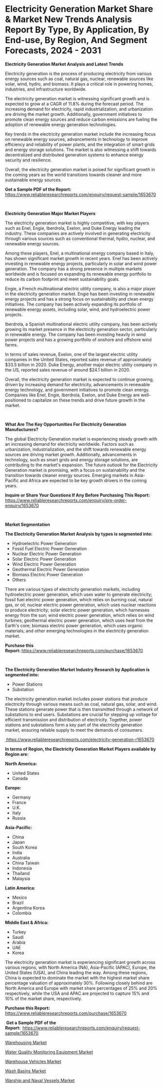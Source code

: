 <p><h1>Electricity Generation Market Share & Market New Trends Analysis Report By Type, By Application, By End-use, By Region, And Segment Forecasts, 2024 - 2031</h1></p><p><strong>Electricity Generation Market Analysis and Latest Trends</strong></p>
<p><p>Electricity generation is the process of producing electricity from various energy sources such as coal, natural gas, nuclear, renewable sources like solar, wind, hydro, and biomass. It plays a critical role in powering homes, industries, and infrastructure worldwide.</p><p>The electricity generation market is witnessing significant growth and is expected to grow at a CAGR of 11.8% during the forecast period. The increasing demand for electricity, rapid industrialization, and urbanization are driving the market growth. Additionally, government initiatives to promote clean energy sources and reduce carbon emissions are fueling the adoption of renewable energy generation technologies.</p><p>Key trends in the electricity generation market include the increasing focus on renewable energy sources, advancements in technology to improve efficiency and reliability of power plants, and the integration of smart grids and energy storage solutions. The market is also witnessing a shift towards decentralized and distributed generation systems to enhance energy security and resilience.</p><p>Overall, the electricity generation market is poised for significant growth in the coming years as the world transitions towards cleaner and more sustainable energy sources.</p></p>
<p><strong>Get a Sample PDF of the Report:&nbsp;</strong> <a href="https://www.reliableresearchreports.com/enquiry/request-sample/1653670">https://www.reliableresearchreports.com/enquiry/request-sample/1653670</a></p>
<p>&nbsp;</p>
<p><strong>Electricity Generation Major Market Players</strong></p>
<p><p>The electricity generation market is highly competitive, with key players such as Enel, Engie, Iberdrola, Exelon, and Duke Energy leading the industry. These companies are actively involved in generating electricity through various sources such as conventional thermal, hydro, nuclear, and renewable energy sources.</p><p>Among these players, Enel, a multinational energy company based in Italy, has shown significant market growth in recent years. Enel has been actively investing in renewable energy projects, particularly in solar and wind power generation. The company has a strong presence in multiple markets worldwide and is focused on expanding its renewable energy portfolio to reduce its carbon footprint and meet sustainability goals.</p><p>Engie, a French multinational electric utility company, is also a major player in the electricity generation market. Engie has been investing in renewable energy projects and has a strong focus on sustainability and clean energy initiatives. The company has been actively expanding its portfolio of renewable energy assets, including solar, wind, and hydroelectric power projects.</p><p>Iberdrola, a Spanish multinational electric utility company, has been actively growing its market presence in the electricity generation sector, particularly in renewable energy. The company has been investing heavily in wind power projects and has a growing portfolio of onshore and offshore wind farms.</p><p>In terms of sales revenue, Exelon, one of the largest electric utility companies in the United States, reported sales revenue of approximately $33.5 billion in 2020. Duke Energy, another major electric utility company in the US, reported sales revenue of around $24.1 billion in 2020.</p><p>Overall, the electricity generation market is expected to continue growing, driven by increasing demand for electricity, advancements in renewable energy technology, and government initiatives to promote clean energy. Companies like Enel, Engie, Iberdrola, Exelon, and Duke Energy are well-positioned to capitalize on these trends and drive future growth in the market.</p></p>
<p>&nbsp;</p>
<p><strong>What Are The Key Opportunities For Electricity Generation Manufacturers?</strong></p>
<p><p>The global Electricity Generation market is experiencing steady growth with an increasing demand for electricity worldwide. Factors such as urbanization, industrialization, and the shift towards renewable energy sources are driving market growth. Additionally, advancements in technology, such as smart grids and energy storage solutions, are contributing to the market's expansion. The future outlook for the Electricity Generation market is promising, with a focus on sustainability and the transition towards cleaner energy sources. Emerging markets in Asia-Pacific and Africa are expected to be key growth drivers in the coming years.</p></p>
<p><strong>Inquire or Share Your Questions If Any Before Purchasing This Report:</strong> <a href="https://www.reliableresearchreports.com/enquiry/pre-order-enquiry/1653670">https://www.reliableresearchreports.com/enquiry/pre-order-enquiry/1653670</a></p>
<p>&nbsp;</p>
<p><strong>Market Segmentation</strong></p>
<p><strong>The Electricity Generation Market Analysis by types is segmented into:</strong></p>
<p><ul><li>Hydroelectric Power Generation</li><li>Fossil Fuel Electric Power Generation</li><li>Nuclear Electric Power Generation</li><li>Solar Electric Power Generation</li><li>Wind Electric Power Generation</li><li>Geothermal Electric Power Generation</li><li>Biomass Electric Power Generation</li><li>Others</li></ul></p>
<p><p>There are various types of electricity generation markets, including hydroelectric power generation, which uses water to generate electricity; fossil fuel electric power generation, which relies on burning coal, natural gas, or oil; nuclear electric power generation, which uses nuclear reactions to produce electricity; solar electric power generation, which harnesses energy from the sun; wind electric power generation, which relies on wind turbines; geothermal electric power generation, which uses heat from the Earth's core; biomass electric power generation, which uses organic materials; and other emerging technologies in the electricity generation market.</p></p>
<p><strong>Purchase this Report:&nbsp;</strong><a href="https://www.reliableresearchreports.com/purchase/1653670">https://www.reliableresearchreports.com/purchase/1653670</a></p>
<p>&nbsp;</p>
<p><strong>The Electricity Generation Market Industry Research by Application is segmented into:</strong></p>
<p><ul><li>Power Stations</li><li>Substation</li></ul></p>
<p><p>The electricity generation market includes power stations that produce electricity through various means such as coal, natural gas, solar, and wind. These stations generate power that is then transmitted through a network of substations to end users. Substations are crucial for stepping up voltage for efficient transmission and distribution of electricity. Together, power stations and substations form a key part of the electricity generation market, ensuring reliable supply to meet the demands of consumers.</p></p>
<p><a href="https://www.reliableresearchreports.com/electricity-generation-r1653670">&nbsp;https://www.reliableresearchreports.com/electricity-generation-r1653670</a></p>
<p><strong>In terms of Region, the Electricity Generation Market Players available by Region are:</strong></p>
<p>
    <p> <strong> North America: </strong>
        <ul>
            <li>United States</li>
            <li>Canada</li>
        </ul>
        </p> 
    <p> <strong> Europe: </strong>
        <ul>
            <li>Germany</li>
            <li>France</li>
            <li>U.K.</li>
            <li>Italy</li>
            <li>Russia</li>
        </ul>
        </p> 
    <p> <strong> Asia-Pacific: </strong>
        <ul>
            <li>China</li>
            <li>Japan</li>
            <li>South Korea</li>
            <li>India</li>
            <li>Australia</li>
            <li>China Taiwan</li>
            <li>Indonesia</li>
            <li>Thailand</li>
            <li>Malaysia</li>
        </ul>
        </p> 
    <p> <strong> Latin America: </strong>
        <ul>
            <li>Mexico</li>
            <li>Brazil</li>
            <li>Argentina Korea</li>
            <li>Colombia</li>
        </ul>
        </p> 
    <p> <strong> Middle East & Africa: </strong>
        <ul>
            <li>Turkey</li>
            <li>Saudi</li>
            <li>Arabia</li>
            <li>UAE</li>
            <li>Korea</li>
        </ul>
    </p>
    </p>
<p><p>The electricity generation market is experiencing significant growth across various regions, with North America (NA), Asia-Pacific (APAC), Europe, the United States (USA), and China leading the way. Among these regions, China is expected to dominate the market with the highest market share percentage valuation of approximately 30%. Following closely behind are North America and Europe with market share percentages of 25% and 20% respectively, while the USA and APAC are projected to capture 15% and 10% of the market share, respectively.</p></p>
<p><strong>Purchase this Report: </strong><a href="https://www.reliableresearchreports.com/purchase/1653670">https://www.reliableresearchreports.com/purchase/1653670</a></p>
<p>&nbsp;<strong>Get a Sample PDF of the Report:&nbsp;&nbsp;</strong><a href="https://www.reliableresearchreports.com/enquiry/request-sample/1653670">https://www.reliableresearchreports.com/enquiry/request-sample/1653670</a></p>
<p><strong></strong></p>
<p><p><a href="https://github.com/mandarincruisesvn/Market-Research-Report-List-1/blob/main/warehousing-market.md">Warehousing Market</a></p><p><a href="https://github.com/RichRobinson5/Market-Research-Report-List-6/blob/main/water-quality-monitoring-equipment-market.md">Water Quality Monitoring Equipment Market</a></p><p><a href="https://github.com/julian6Skinner/Market-Research-Report-List-1/blob/main/warehouse-vehicles-market.md">Warehouse Vehicles Market</a></p><p><a href="https://github.com/julyju69/Market-Research-Report-List-4/blob/main/wash-basins-market.md">Wash Basins Market</a></p><p><a href="https://github.com/gdfhhhj/Market-Research-Report-List-6/blob/main/warship-and-naval-vessels-market.md">Warship and Naval Vessels Market</a></p></p>